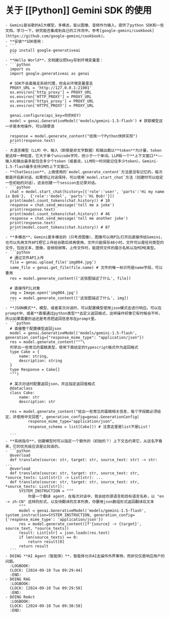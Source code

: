 # 关于 [[Python]] Gemini SDK 的使用
	- Gemini是谷歌的AI大模型，多模态，能以图像、音频作为输入，提供了python SDK和一些文档，学习一下，研究能否集成到自己的工作流中。参考[google-gemini/cookbook](https://github.com/google-gemini/cookbook)。
	- **安装**SDK使用：
	- ```
	  pip install google-generativeai
	  ```
	- **Hello World**，文档建议把key存到环境变量里：
	- ```python
	  import os
	  import google.generativeai as genai
	  
	  # SDK不会直接走系统代理，但会从环境变量里走
	  PROXY_URL = 'http://127.0.0.1:21001'
	  os.environ['http_proxy'] = PROXY_URL 
	  os.environ['HTTP_PROXY'] = PROXY_URL
	  os.environ['https_proxy'] = PROXY_URL
	  os.environ['HTTPS_PROXY'] = PROXY_URL
	  
	  genai.configure(api_key=你的KEY)
	  model = genai.GenerativeModel('models/gemini-1.5-flash') # 获取模型这一步是本地操作，可以随便浪
	  
	  response = model.generate_content("给我一个Python快排实现")
	  print(response.text)
	  ```
	- 大语言模型（LLM）中，输入（即使是非文字数据）和输出都以**token**为计量，token是这样一种粒度，它大于单个unicode字符，但小于一个单词。LLM有一个**上下文窗口**——输入和输出最多能包含多少个token（或者说，LLM同一时间能记住多少token）。Gemini-1.5-flash最多支持1M的上下文窗口。
	- **ChatSession**，上面使用的`model.generate_content`方法是没有记忆的，每次都是开启新对话，如果想让对话保持，可以使用`model.start_chat`方法（创建时可以给定一些初始的对话），这会创建一个session去记录对话。
	- ```python
	  chat = model.start_chat(history=[{'role':'user', 'parts':'Hi my name is Bob'},  {'role':'model', 'parts':'Hi Bob!'}])
	  print(model.count_tokens(chat.history)) # 10 
	  response = chat.send_message('tell me a joke')
	  print(response.text)
	  print(model.count_tokens(chat.history)) # 46
	  response = chat.send_message('tell me another joke')
	  print(response.text)
	  print(model.count_tokens(chat.history)) # 87
	  ```
	- **多模态**，Gemini是多模态的（只考虑图像），图像可以用PIL打开后直接传给Gemini，也可以先用文件API把它上传给谷歌后续再使用，文件只能保存48小时。文件可以是任何类型的文件，包括文本，图像，音频视频等。上传文件时，能提供文件的展示名称以及MIME类型。
	- ```python
	  # 通过文件API上传
	  file = genai.upload_file('img004.jpg')
	  same_file = genai.get_file(file.name) # 文件的唯一标识符是name字段，可以重用
	  res = model.generate_content(['这张图描述了什么', file])
	  
	  # 直接传PIL对象
	  img = Image.open('img004.jpg')
	  res = model.generate_content(['这张图描述了什么', img])
	  ```
	- **JSON模式**，模型，或者某次对话时，可以配置模型使用json模式去进行响应。可以在prompt中，或者**直接通过python类型**去定义返回格式，这样操作好像它有时候会不听，所以如果需要的话还是考虑把返回信息写在prompt里。
	- ```python
	  # 直接整个配置模型返回json
	  model = genai.GenerativeModel('models/gemini-1.5-flash', generation_config={"response_mime_type": "application/json"})
	  res = model.generate_content("""\
	  列举出一些常见的蛋糕类型，使用下面给定的typescript格式作为返回格式
	  type Cake = {
	      name: string,
	      description: string
	  }
	  type Response = Cake[]
	  """)
	  
	  # 某次对话时配置返回json，并且指定返回值格式
	  @dataclass
	  class Cake:
	      name: str
	      description: str
	  
	  res = model.generate_content("给出一些常见的蛋糕相关信息，每个字段都必须给定，并使用中文回答", generation_config=genai.GenerationConfig(
	          response_mime_type="application/json",
	          response_schema = list[Cake])) # 注意这里是list不是List！
	  
	  ```
	- **系统指令**，创建模型时可以指定一个额外的（初始的？）上下文去约束它，从这名字看来，它的优先级应该是比较高的。
	- ```python
	  @overload
	  def translate(source: str, target: str, source_text: str) -> str: ...
	  @overload
	  def translate(source: str, target: str, source_text: str, *source_texts: List[str]) -> List[str]: ...
	  def translate(source: str, target: str, source_text: str, *source_texts: List[str]):
	      SYSTEM_INSTRUCTION = """
	          你是一个翻译 agent，在每次对话中，我会给你源语言和目标语言名称，以 "en -> zh-CN" 这样的形式，以及待翻译的文本列表，你要用json数组形式返回翻译后文本
	      """
	      model = genai.GenerativeModel('models/gemini-1.5-flash', system_instruction=SYSTEM_INSTRUCTION, generation_config={'response_mime_type': 'application/json'})
	      res = model.generate_content([f'{source} -> {target}', source_text, *source_texts])
	      result: List[str] = json.loads(res.text)
	      if len(source_texts) == 0:
	          return result[0]
	      return result
	  ```
	- DOING **AI Agent（智能体）**，智能体允许AI去操作外界事物，而非仅仅是响应用户的问题。
	  :LOGBOOK:
	  CLOCK: [2024-09-10 Tue 09:29:44]
	  :END:
	- DOING RAG
	  :LOGBOOK:
	  CLOCK: [2024-09-10 Tue 09:29:50]
	  :END:
	- DOING ReAct
	  :LOGBOOK:
	  CLOCK: [2024-09-10 Tue 09:30:58]
	  :END:
